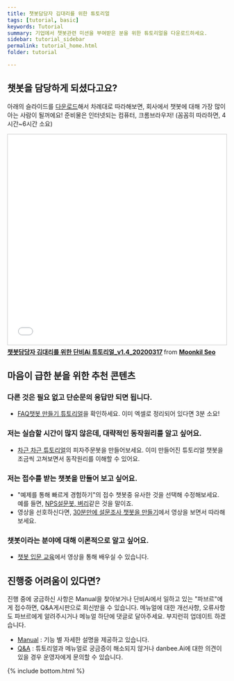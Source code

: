 ```yaml
---
title: 챗봇담당자 김대리를 위한 튜토리얼   
tags: [tutorial, basic]
keywords: Tutorial
summary: 기업에서 챗봇관련 미션을 부여받은 분을 위한 튜토리얼을 다운로드하세요.
sidebar: tutorial_sidebar
permalink: tutorial_home.html
folder: tutorial

---
```


## 챗봇을 담당하게 되셨다고요?
아래의 슬라이드를 [다운로드](https://www.slideshare.net/moonkilism/ai-v1320200302)해서 차례대로 따라해보면, 회사에서 챗봇에 대해 가장 많이 아는 사람이 될꺼에요! 준비물은 인터넷되는 컴퓨터, 크롬브라우저! (꼼꼼히 따라하면, 4시간~6시간 소요)

<div class="videowrapper">
<iframe src="//www.slideshare.net/slideshow/embed_code/key/zTAMQOg3YFDtyO" width="595" height="485" frameborder="0" marginwidth="0" marginheight="0" scrolling="no" style="border:1px solid #CCC; border-width:1px; margin-bottom:5px; max-width: 100%;" allowfullscreen> </iframe> <div style="margin-bottom:5px"> <strong> <a href="//www.slideshare.net/moonkilism/ai-v1420200317" title="챗봇담당자 김대리를 위한 단비Ai 튜토리얼_v1.4_20200317" target="_blank">챗봇담당자 김대리를 위한 단비Ai 튜토리얼_v1.4_20200317</a> </strong> from <strong><a href="//www.slideshare.net/moonkilism" target="_blank">Moonkil Seo</a></strong> </div>
</div>


## 마음이 급한 분을 위한 추천 콘텐츠

### 다른 것은 필요 없고 단순문의 응답만 되면 됩니다.
- [FAQ챗봇 만들기 튜토리얼](/tutorial_faq.html)을 확인하세요. 이미 엑셀로 정리되어 있다면 3분 소요!

### 저는 실습할 시간이 많지 않은데, 대략적인 동작원리를 알고 싶어요.
- [차근 차근 튜토리얼](/samplebot.html)의 피자주문봇을 만들어보세요. 이미 만들어진 튜토리얼 챗봇을 조금씩 고쳐보면서 동작원리를 이해할 수 있어요.

### 저는 접수를 받는 챗봇을 만들어 보고 싶어요.
- "예제를 통해 빠르게 경험하기"의 접수 챗봇중 유사한 것을 선택해 수정해보세요. 예를 들면, [NPS설문봇, 벼리](/advanced_nps.html)같은 것을 말이죠.
- 영상을 선호하신다면, [30분만에 설문조사 챗봇을 만들기](/video_tutorial_survey.html)에서 영상을 보면서 따라해보세요.

### 챗봇이라는 분야에 대해 이론적으로 알고 싶어요.
- [챗봇 입문 교육](/study_video.html)에서 영상을 통해 배우실 수 있습니다.

## 진행중 어려움이 있다면?
진행 중에 궁금하신 사항은 Manual을 찾아보거나 단비Ai에서 일하고 있는 "파브르"에게 접수하면, Q&A게시판으로 회신받을 수 있습니다.
메뉴얼에 대한 개선사항, 오류사항도 파브르에게 알려주시거나 메뉴얼 하단에 댓글로 달아주세요. 부지런히 업데이트 하겠습니다.

- <span class="link">[Manual](/index.html)</span> : 기능 별 자세한 설명을 제공하고 있습니다.
- <span class="link">[Q&A](http://doc.danbee.ai/feedback.html#qa-%EA%B2%8C%EC%8B%9C%ED%8C%90)</span> : 튜토리얼과 메뉴얼로 궁금증이 해소되지 않거나 danbee.Ai에 대한 의견이 있을 경우 운영자에게 문의할 수 있습니다.




{% include bottom.html %}
